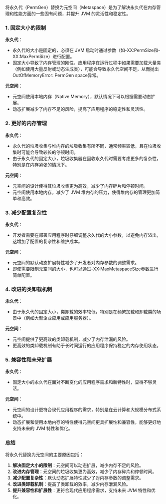 将永久代（PermGen）替换为元空间（Metaspace）是为了解决永久代在内存管理和性能方面的一些固有问题，并提升 JVM 的灵活性和稳定性。
### 1. 固定大小的限制
**永久代**：

- 永久代的大小是固定的，必须在 JVM 启动时通过参数（如-XX:PermSize和-XX:MaxPermSize）进行配置。
- 固定大小导致了内存管理的刚性，应用程序在运行过程中如果需要加载大量类（例如使用大量反射或动态生成类），可能会导致永久代空间不足，从而抛出OutOfMemoryError: PermGen space异常。

**元空间**：

- 元空间使用本地内存（Native Memory），默认情况下可以根据需要动态扩展。
- 动态扩展减少了内存不足的风险，提高了应用程序的稳定性和灵活性。
### 2. 更好的内存管理
**永久代**：

- 永久代的垃圾收集与堆内存的垃圾收集有所不同，通常频率较低，且在垃圾收集时可能会导致较长的停顿时间。
- 由于永久代的固定大小，垃圾收集器在回收永久代时需要考虑更多的复杂性，特别是在内存紧张的情况下。

**元空间**：

- 元空间的设计使得其垃圾收集更为高效，减少了内存碎片和停顿时间。
- 元空间使用本地内存，减少了 JVM 堆内存的压力，使得堆内存的管理更加简单和高效。
### 3. 减少配置复杂性
**永久代**：

- 开发者需要在部署应用程序时仔细调整永久代的大小参数，以避免内存溢出，这增加了配置的复杂性和维护成本。

**元空间**：

- 元空间的默认动态扩展特性减少了开发者对内存参数的调整需求。
- 即使需要限制元空间的大小，也可以通过-XX:MaxMetaspaceSize参数进行简单配置。
### 4. 改进的类卸载机制
**永久代**：

- 由于永久代的固定大小，类卸载的效率较低，特别是在频繁加载和卸载类的场景中（例如大型企业应用或应用服务器）。

**元空间**：

- 元空间提供了更高效的类卸载机制，减少了内存泄漏的风险。
- 更高效的类卸载机制有助于长时间运行的应用程序保持稳定的内存使用状态。
### 5. 兼容性和未来扩展
**永久代**：

- 固定大小的永久代在面对不断变化的应用程序需求和新特性时，显得不够灵活。

**元空间**：

- 元空间的设计更符合现代应用程序的需求，特别是在云计算和大规模分布式系统中。
- 动态扩展和使用本地内存的特性使得元空间更具扩展性和兼容性，能够更好地支持未来的 JVM 特性和优化。
### 总结
将永久代替换为元空间的主要原因包括：

1. **解决固定大小的限制**：元空间可以动态扩展，减少内存不足的风险。
2. **改进内存管理**：元空间的垃圾收集更为高效，减少了内存碎片和停顿时间。
3. **减少配置复杂性**：默认动态扩展特性减少了对内存参数的调整需求。
4. **改进类卸载机制**：提高了类卸载的效率，减少内存泄漏风险。
5. **提升兼容性和扩展性**：更符合现代应用程序需求，支持未来 JVM 特性和优化。
